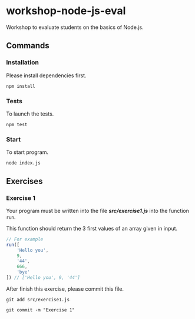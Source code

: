 # workshop-node-js-eval

Workshop to evaluate students on the basics of Node.js.

## Commands

### Installation

Please install dependencies first.

	npm install

### Tests

To launch the tests.

	npm test

### Start

To start program.

	node index.js

## Exercises

### Exercise 1

Your program must be written into the file **_src/exercise1.js_** into the function `run`.

This function should return the 3 first values of an array given in input.

```javascript
// For example
run([
	'Hello you',
	9,
	'44',
	666,
	'bye'
]) // ['Hello you', 9, '44']
```

After finish this exercise, please commit this file.

	git add src/exercise1.js

	git commit -m "Exercise 1"
